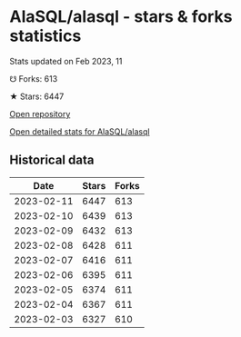 # AlaSQL/alasql - stars & forks statistics

Stats updated on Feb 2023, 11

☋ Forks: 613

★ Stars: 6447

[Open repository](https://github.com/AlaSQL/alasql)

[Open detailed stats for AlaSQL/alasql](https://reviewgithub.com/rep/AlaSQL/alasql)

## Historical data
| Date | Stars | Forks |
|------|-------|-------|
| 2023-02-11 | 6447 | 613 | 
| 2023-02-10 | 6439 | 613 | 
| 2023-02-09 | 6432 | 613 | 
| 2023-02-08 | 6428 | 611 | 
| 2023-02-07 | 6416 | 611 | 
| 2023-02-06 | 6395 | 611 | 
| 2023-02-05 | 6374 | 611 | 
| 2023-02-04 | 6367 | 611 | 
| 2023-02-03 | 6327 | 610 | 

